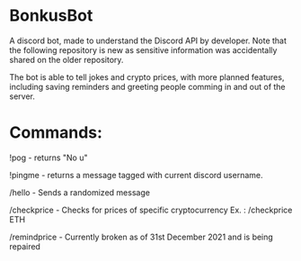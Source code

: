 # BonkusBot
A discord bot, made to understand the Discord API by developer.
Note that the following repository is new as sensitive information was accidentally shared on the older repository.

The bot is able to tell jokes and crypto prices, with more planned features, including
saving reminders and greeting people comming in and out of the server.

# Commands:
!pog - returns "No u"

!pingme - returns a message tagged with current discord username.

/hello - Sends a randomized message

/checkprice - Checks for prices of specific cryptocurrency
Ex. : /checkprice ETH

/remindprice - Currently broken as of 31st December 2021 and is being repaired



